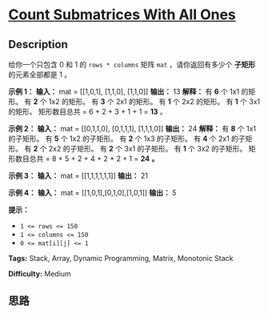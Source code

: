 # [Count Submatrices With All Ones][title]

## Description

给你一个只包含 0 和 1 的 `rows * columns` 矩阵 `mat` ，请你返回有多少个  **子矩形**  的元素全部都是 1 。



**示例 1：**
            **输入：** mat = [[1,0,1],                [1,1,0],                [1,1,0]]    **输出：** 13    **解释：** 有 **6**  个 1x1 的矩形。    有 **2** 个 1x2 的矩形。    有 **3** 个 2x1 的矩形。    有 **1** 个 2x2 的矩形。    有 **1** 个 3x1 的矩形。    矩形数目总共 = 6 + 2 + 3 + 1 + 1 = **13**  。    

**示例 2：**
            **输入：** mat = [[0,1,1,0],                [0,1,1,1],                [1,1,1,0]]    **输出：** 24    **解释：**    有 **8** 个 1x1 的子矩形。    有 **5** 个 1x2 的子矩形。    有 **2** 个 1x3 的子矩形。    有 **4** 个 2x1 的子矩形。    有 **2** 个 2x2 的子矩形。    有 **2** 个 3x1 的子矩形。    有 **1** 个 3x2 的子矩形。    矩形数目总共 = 8 + 5 + 2 + 4 + 2 + 2 + 1 = **24** **。**    

**示例 3：**
            **输入：** mat = [[1,1,1,1,1,1]]    **输出：** 21    

**示例 4：**
            **输入：** mat = [[1,0,1],[0,1,0],[1,0,1]]    **输出：** 5    



**提示：**

  * `1 <= rows <= 150`
  * `1 <= columns <= 150`
  * `0 <= mat[i][j] <= 1`


**Tags:** Stack, Array, Dynamic Programming, Matrix, Monotonic Stack

**Difficulty:** Medium

## 思路

[title]: https://leetcode-cn.com/problems/count-submatrices-with-all-ones

